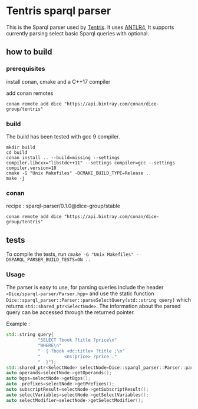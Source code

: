 # Tentris sparql parser

This is the Sparql parser used by [Tentris](https://github.com/dice-group/tentris). It uses [ANTLR4](https://github.com/antlr/antlr4),
 It supports currently parsing select basic Sparql queries with optional.


## how to build
### prerequisites

install conan, cmake and a C++17 compiler

add conan remotes
```
conan remote add dice "https://api.bintray.com/conan/dice-group/tentris"

```

### build
The build has been tested with gcc 9 compiler.
```
mkdir build
cd build
conan install .. --build=missing --settings compiler.libcxx="libstdc++11" --settings compiler=gcc --settings compiler.version=10
cmake -G "Unix Makefiles" -DCMAKE_BUILD_TYPE=Release ..
make -j
```

### conan 

recipe : sparql-parser/0.1.0@dice-group/stable

```
conan remote add dice "https://api.bintray.com/conan/dice-group/tentris"

```

## tests

To compile the tests, run 
`cmake -G "Unix Makefiles" -DSPARQL_PARSER_BUILD_TESTS=ON .. `


### Usage

The parser is easy to use, for parsing queries include the header `<Dice/sparql-parser/Parser.hpp>` and use the static function `Dice::sparql_parser::Parser::parseSelectQuery(std::string query)` which returns `std::shared_ptr<SelectNode>`.
 The information about the parsed query can be accessed through the returned pointer.

Example :
```c++
std::string query{
            "SELECT ?book ?title ?price\n"
            "WHERE\n"
            "  { ?book <dc:title> ?title ;\n"
            "         <ns:price> ?price ."
            "  }"};
std::shared_ptr<SelectNode> selectNode=Dice::sparql_parser::Parser::parseSelectQuery(query);
auto operands=selectNode->getOperands();
auto bgps=selectNode->getBgps();
auto  prefixes=selectNode->getPrefixes();
auto subscriptResult=selectNode->getSubscriptResult();
auto selectVariables=selectNode->getSelectVariables();
auto selectModifier=selectNode->getSelectModifier();
```
